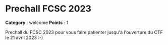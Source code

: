 # Prechall FCSC 2023

**Category** : welcome
**Points** : 1

Prechall du FCSC 2023 pour vous faire patienter jusqu'à l'ouverture du CTF le 21 avril 2023 :-)




